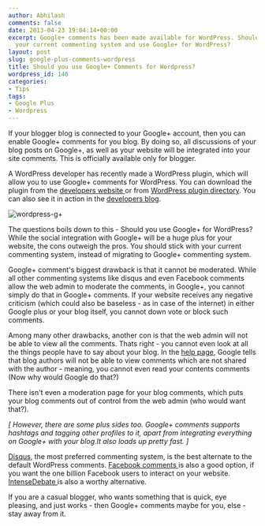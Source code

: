 ```yaml
---
author: Abhilash
comments: false
date: 2013-04-23 19:04:14+00:00
excerpt: Google+ comments has been made available for WordPress. Should you ditch
  your current commenting system and use Google+ for WordPress?
layout: post
slug: google-plus-comments-wordpress
title: Should you use Google+ Comments for Wordpress?
wordpress_id: 146
categories:
- Tips
tags:
- Google Plus
- Wordpress
---
```


If your blogger blog is connected to your Google+ account, then you can enable Google+ comments for you blog. By doing so, all discussions of your blog posts on Google+, as well as your website will be integrated into your site comments. This is officially available only for blogger.

A WordPress developer has recently made a WordPress plugin, which will allow you to use Google+ comments for WordPress. You can download the plugin from the [developers website ](http://www.cloudhero.net/misc/gplus-comments.zip)or from [WordPress plugin directory](http://wordpress.org/extend/plugins/gplus-comments/). You can also see it in action in the [developers blog](http://www.cloudhero.net/gplus-comments).

![wordpress-g+](https://techcovered.github.io/images/wordpress-g+.jpg)

The questions boils down to this - Should you use Google+ for WordPress? While the social integration with Google+ will be a huge plus for your website, the cons outweigh the pros. You should stick with your current commenting system, instead of migrating to Google+ commenting system.

Google+ comment's biggest drawback is that it cannot be moderated. While all other commenting systems like disqus and even Facebook comments allow the web admin to moderate the comments, in Google+, you cannot simply do that in Google+ comments. If your website receives any negative criticism (which could also be baseless - as in case of the internet) in either Google plus or your blog itself, you cannot down vote or block such comments.

Among many other drawbacks, another con is that the web admin will not be able to view all the comments. Thats right - you cannot even look at all the things people have to say about your blog. In the [help page](http://support.google.com/blogger/bin/answer.py?hl=en&answer=2981015), Google tells that blog authors will not be able to view comments which are not shared with the author - meaning, you cannot even read your contents comments (Now why would Google do that?)

There isn't even a moderation page for your blog comments, which puts your blog comments out of control from the web admin (who would want that?).

_[ However, there are some plus sides too. Google+ comments supports hashtags and tagging other profiles to it, apart from integrating everything on Google+ with your blog.It also loads up pretty fast. ]_

[Disqus](disqus.com), the most preferred commenting system, is the best alternate to the default WordPress comments. [Facebook comments ](http://developers.facebook.com/docs/reference/plugins/comments/)is also a good option, if you want the one billion Facebook users to interact on your website. [IntenseDebate ](http://intensedebate.com/)is also a worthy alternative.

If you are a casual blogger, who wants something that is quick, eye pleasing, and just works - then Google+ comments maybe for you, else - stay away from it.
